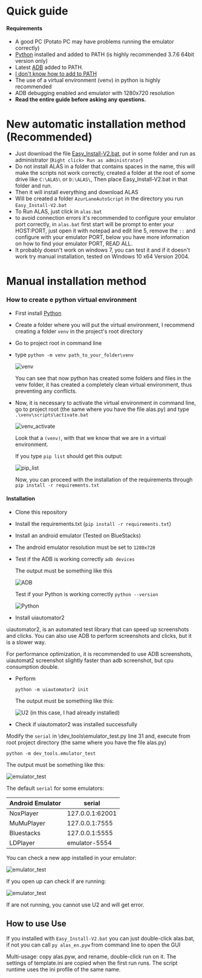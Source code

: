 # Quick guide

#### Requirements

* A good PC (Potato PC may have problems running the emulator correctly)
* [Python](https://www.python.org/ftp/python/3.7.6/python-3.7.6-amd64.exe) installed and added to PATH (is highly recommended 3.7.6 64bit version only) 
* Latest [ADB](https://developer.android.com/studio/releases/platform-tools) added to PATH.
* [I don't know how to add to PATH](https://www.youtube.com/watch?v=Y2q_b4ugPWk)
* The use of a virtual environment (venv) in python is highly recommended
* ADB debugging enabled and emulator with 1280x720 resolution
* **Read the entire guide before asking any questions.**


# New automatic installation method (Recommended)

* Just download the file [Easy_Install-V2.bat](https://raw.githubusercontent.com/LmeSzinc/AzurLaneAutoScript/master/Easy_Install-V2.bat), put in some folder and run as administrator (`Right click> Run as administrator`) 
* Do not install ALAS in a folder that contains spaces in the name, this will make the scripts not work correctly, created a folder at the root of some drive like `C:\ALAS\` or `D:\ALAS\`, Then place Easy_Install-V2.bat in that folder and run.
* Then it will install everything and download ALAS
* Will be created a folder `AzurLaneAutoScript` in the directory you run `Easy_Install-V2.bat`
* To Run ALAS, just click in `alas.bat`
* to avoid connection errors it's recommended to configure your emulator port correctly, in `alas.bat` first start will be prompt to enter your HOST:PORT, just open it with notepad and edit line 5, remove the `::` and configure with your emulator PORT, below you have more information on how to find your emulator PORT, READ ALL.
* It probably doesn't work on windows 7, you can test it and if it doesn't work try manual installation, tested on Windows 10 x64 Version 2004.

# Manual installation method

### How to create e python virtual environment

* First install [Python](https://www.python.org/ftp/python/3.7.6/python-3.7.6-amd64.exe)

* Create a folder where you will put the virtual environment, I recommend creating a folder `venv` in the project's root directory
* Go to project root in command line
* type `python -m venv path_to_your_folder\venv`

    ![venv](quickguide.assets/venv.png)
    
    You can see that now python has created some folders and files in the venv folder, it has created a completely clean virtual environment, thus preventing any conflicts.
* Now, it is necessary to activate the virtual environment in command line, go to project root (the same where you have the file alas.py) and type `.\venv\scripts\activate.bat`

   ![venv_activate](quickguide.assets/venv_activate.png)
   
   Look that a `(venv)`, with that we know that we are in a virtual environment.
   
   If you type `pip list` should get this output:
   
   ![pip_list](quickguide.assets/pip_list.png)

    Now, you can proceed with the installation of the requirements through `pip install -r requirements.txt`



#### Installation

* Clone this repository
* Install the requirements.txt (`pip install -r requirements.txt`)
* Install an android emulator (Tested on BlueStacks)
* The android emulator resolution must be set to `1280x720`

* Test if the ADB is working correctly `adb devices`
            
    The output must be something like this

    ![ADB](quickguide.assets/adb_test.png)

    Test if your Python is working correctly `python --version`

    ![Python](quickguide.assets/python_test.png)
    
* Install uiautomator2

uiautomator2, is an automated test library that can speed up screenshots and clicks. You can also use ADB to perform screenshots and clicks, but it is a slower way.

For performance optimization, it is recommended to use ADB screenshots, uiautomat2 screenshot slightly faster than adb screenshot, but cpu consumption double.

* Perform

    `python -m uiautomator2 init`
    
    The output must be something like this:
    
    ![U2](quickguide.assets/u2_test.png)
    (in this case, I had already installed)
    
* Check if uiautomator2 was installed successfully

Modify the `serial` in \dev_tools\emulator_test.py line 31 and, execute from root project directory (the same where you have the file alas.py)

`python -m dev_tools.emulator_test`

The output must be something like this:

![emulator_test](quickguide.assets/emulator_test.png)

The default `serial` for some emulators:

| Android Emulator | serial          |
|------------------|-----------------|
| NoxPlayer        | 127.0.0.1:62001 |
| MuMuPlayer       | 127.0.0.1:7555  |
| Bluestacks       | 127.0.0.1:5555  |
| LDPlayer         | emulator-5554   |

You can check a new app installed in your emulator:

![emulator_test](quickguide.assets/atx.png)

If you open up can check if are running:

![emulator_test](quickguide.assets/atx_running.png)

If are not running, you cannot use U2 and will get error.


## How to use Use

If you installed with `Easy_Install-V2.bat` you can just double-click alas.bat, if not you can call `py alas_en.pyw` from command line to open the GUI

Multi-usage: copy alas.pyw, and rename, double-click run on it. The settings of template.ini are copied when the first run runs. The script runtime uses the ini profile of the same name.




    

    
    